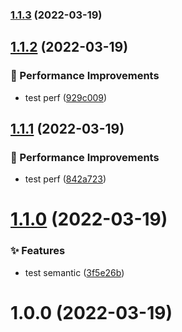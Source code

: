 ### [1.1.3](https://github.com/Jay-Ohhh/rolib-cli/compare/v1.1.2...v1.1.3) (2022-03-19)

## [1.1.2](https://github.com/Jay-Ohhh/rolib-cli/compare/v1.1.1...v1.1.2) (2022-03-19)


### 🚀 Performance Improvements

* test perf ([929c009](https://github.com/Jay-Ohhh/rolib-cli/commit/929c009))

## [1.1.1](https://github.com/Jay-Ohhh/rolib-cli/compare/v1.1.0...v1.1.1) (2022-03-19)


### 🚀 Performance Improvements

* test perf ([842a723](https://github.com/Jay-Ohhh/rolib-cli/commit/842a723))

# [1.1.0](https://github.com/Jay-Ohhh/rolib-cli/compare/v1.0.0...v1.1.0) (2022-03-19)


### ✨ Features

* test semantic ([3f5e26b](https://github.com/Jay-Ohhh/rolib-cli/commit/3f5e26b))

# 1.0.0 (2022-03-19)
